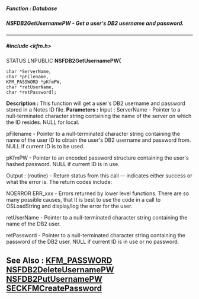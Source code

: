 ##### Function : Database
##### NSFDB2GetUsernamePW - Get a user's DB2 username and password.
---
##### #include <kfm.h>

STATUS LNPUBLIC **NSFDB2GetUsernamePW(**

	char *ServerName,
	char *pFilename,
	KFM_PASSWORD *pKfmPW,
	char *retUserName,
	char *retPassword);
**Description :**
This function will get a user's DB2 username and password stored in a Notes ID 
file.
**Parameters :**
Input :
ServerName  -  Pointer to a null-terminated character string containing the name of the server on which the ID resides.  NULL for local.

pFilename  -  Pointer to a null-terminated character string containing the name of the user ID to obtain the user's DB2 username and password from.   NULL if current ID is to be used.

pKfmPW  -  Pointer to an encoded password structure containing the user's hashed password.  NULL if current ID is in use.

Output :
(routine)  -  Return status from this call -- indicates either success or what the error is. The return codes include:

NOERROR
ERR_xxx - Errors returned by lower level functions.  There are so many possible causes, that It is best to use the code in a call to OSLoadString and display/log the error for the user.


retUserName  -  Pointer to a null-terminated character string containing the name of the DB2 user.

retPassword  -  Pointer to a null-terminated character string containing the password of the DB2 user.  NULL if current ID is in use or no password.

**See Also :**
[KFM_PASSWORD](D:/md_files/KFM_PASSWORD.md)
[NSFDB2DeleteUsernamePW](D:/md_files/NSFDB2DeleteUsernamePW.md)
[NSFDB2PutUsernamePW](D:/md_files/NSFDB2PutUsernamePW.md)
[SECKFMCreatePassword](D:/md_files/SECKFMCreatePassword.md)
---
